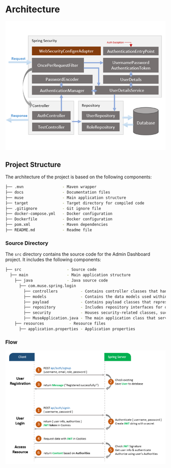 # Architecture

![Architecture](ss/architecture.png)

## Project Structure

The architecture of the project is based on the following components:

```bash
├── .mvn                 - Maven wrapper
├── docs                 - Documentation files
├── muse                 - Main application structure
├── target               - Target directory for compiled code
├── .gitignore           - Git ignore file
├── docker-compose.yml   - Docker configuration
├── Dockerfile           - Docker configuration
├── pom.xml              - Maven dependencies
├── README.md            - Readme file
```

### Source Directory

The `src` directory contains the source code for the Admin Dashboard project. It includes the following components:

```bash
├── src                    - Source code
  ├── main                 - Main application structure
    ├── java               - Java source code
      ├── com.muse.spring.login
        ├── controllers          - Contains controller classes that handle HTTP requests and map them to service calls.
        ├── models               - Contains the data models used within the application, such as request and response models.
        ├── payload              - Contains payload classes that represent the request and response payloads for API endpoints.
        ├── repository           - Includes repository interfaces for data access, typically extending Spring Data JPA repositories.
        ├── security             - Houses security-related classes, such as configuration for authentication and authorization.
        ├── MuseApplication.java - The main application class that serves as the entry point for the Spring Boot application.
    ├── resources           - Resource files
      ├── application.properties - Application properties
```

### Flow

![Flow](ss/flow.png)
